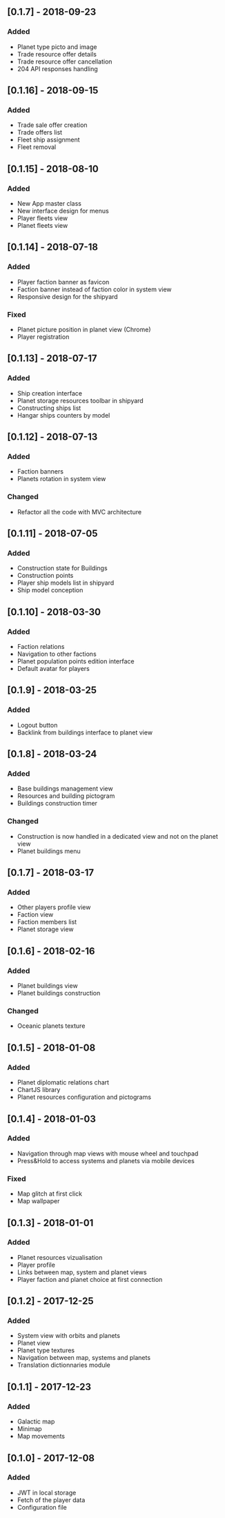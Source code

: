 ## [0.1.7] - 2018-09-23
### Added
- Planet type picto and image
- Trade resource offer details
- Trade resource offer cancellation
- 204 API responses handling

## [0.1.16] - 2018-09-15
### Added
- Trade sale offer creation
- Trade offers list
- Fleet ship assignment
- Fleet removal

## [0.1.15] - 2018-08-10
### Added
- New App master class
- New interface design for menus
- Player fleets view
- Planet fleets view

## [0.1.14] - 2018-07-18
### Added
- Player faction banner as favicon
- Faction banner instead of faction color in system view
- Responsive design for the shipyard

### Fixed
- Planet picture position in planet view (Chrome)
- Player registration

## [0.1.13] - 2018-07-17
### Added
- Ship creation interface
- Planet storage resources toolbar in shipyard
- Constructing ships list
- Hangar ships counters by model

## [0.1.12] - 2018-07-13
### Added
- Faction banners
- Planets rotation in system view

### Changed
- Refactor all the code with MVC architecture

## [0.1.11] - 2018-07-05
### Added
- Construction state for Buildings
- Construction points
- Player ship models list in shipyard
- Ship model conception

## [0.1.10] - 2018-03-30
### Added
- Faction relations
- Navigation to other factions
- Planet population points edition interface
- Default avatar for players

## [0.1.9] - 2018-03-25
### Added
- Logout button
- Backlink from buildings interface to planet view

## [0.1.8] - 2018-03-24
### Added
- Base buildings management view
- Resources and building pictogram
- Buildings construction timer

### Changed
- Construction is now handled in a dedicated view and not on the planet view
- Planet buildings menu

## [0.1.7] - 2018-03-17
### Added
- Other players profile view
- Faction view
- Faction members list
- Planet storage view

## [0.1.6] - 2018-02-16
### Added
- Planet buildings view
- Planet buildings construction

### Changed
- Oceanic planets texture

## [0.1.5] - 2018-01-08
### Added
- Planet diplomatic relations chart
- ChartJS library
- Planet resources configuration and pictograms

## [0.1.4] - 2018-01-03
### Added
- Navigation through map views with mouse wheel and touchpad
- Press&Hold to access systems and planets via mobile devices

### Fixed
- Map glitch at first click
- Map wallpaper

## [0.1.3] - 2018-01-01
### Added
- Planet resources vizualisation
- Player profile
- Links between map, system and planet views
- Player faction and planet choice at first connection

## [0.1.2] - 2017-12-25
### Added
- System view with orbits and planets
- Planet view
- Planet type textures
- Navigation between map, systems and planets
- Translation dictionnaries module

## [0.1.1] - 2017-12-23
### Added
- Galactic map
- Minimap
- Map movements

## [0.1.0] - 2017-12-08
### Added
- JWT in local storage
- Fetch of the player data
- Configuration file

